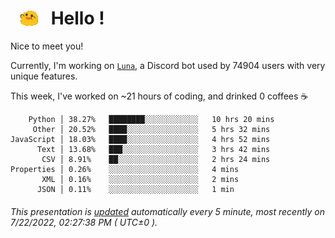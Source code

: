 <h1>   <img src="./spoinky.gif" style="vertical-align:middle;" width="30px">   Hello ! </h1>

Nice to meet you!

Currently, I'm working on <a href='https://github.com/Asgarrrr/Luna'>`Luna`</a>, a Discord bot used by 74904 users with very unique features.

This week, I've worked on ~21 hours of coding, and drinked 0 coffees ☕

```
    Python │ 38.27%   ████████░░░░░░░░░░░░   10 hrs 20 mins
     Other │ 20.52%   ████░░░░░░░░░░░░░░░░   5 hrs 32 mins
JavaScript │ 18.03%   ████░░░░░░░░░░░░░░░░   4 hrs 52 mins
      Text │ 13.68%   ███░░░░░░░░░░░░░░░░░   3 hrs 42 mins
       CSV │ 8.91%    ██░░░░░░░░░░░░░░░░░░   2 hrs 24 mins
Properties │ 0.26%    ░░░░░░░░░░░░░░░░░░░░   4 mins
       XML │ 0.16%    ░░░░░░░░░░░░░░░░░░░░   2 mins
      JSON │ 0.11%    ░░░░░░░░░░░░░░░░░░░░   1 min
```

###### This presentation is [updated](https://github.com/Asgarrrr) automatically every 5 minute, most recently on 7/22/2022, 02:27:38 PM ( UTC±0 ).